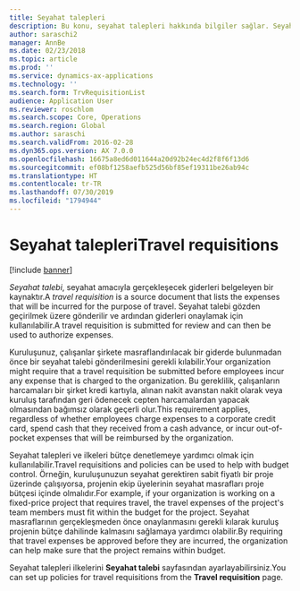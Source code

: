 ```yaml
---
title: Seyahat talepleri
description: Bu konu, seyahat talepleri hakkında bilgiler sağlar. Seyahat talebi, seyahat amacıyla gerçekleşecek giderleri belgeler.
author: saraschi2
manager: AnnBe
ms.date: 02/23/2018
ms.topic: article
ms.prod: ''
ms.service: dynamics-ax-applications
ms.technology: ''
ms.search.form: TrvRequisitionList
audience: Application User
ms.reviewer: roschlom
ms.search.scope: Core, Operations
ms.search.region: Global
ms.author: saraschi
ms.search.validFrom: 2016-02-28
ms.dyn365.ops.version: AX 7.0.0
ms.openlocfilehash: 16675a8ed6d011644a20d92b24ec4d2f8f6f13d6
ms.sourcegitcommit: ef08bf1258aefb525d56bf85ef19311be26ab94c
ms.translationtype: HT
ms.contentlocale: tr-TR
ms.lasthandoff: 07/30/2019
ms.locfileid: "1794944"
---
```

# <a name="travel-requisitions"></a><span data-ttu-id="b277b-104">Seyahat talepleri</span><span class="sxs-lookup"><span data-stu-id="b277b-104">Travel requisitions</span></span>

[!include [banner](../includes/banner.md)]

<span data-ttu-id="b277b-105">*Seyahat talebi*, seyahat amacıyla gerçekleşecek giderleri belgeleyen bir kaynaktır.</span><span class="sxs-lookup"><span data-stu-id="b277b-105">A *travel requisition* is a source document that lists the expenses that will be incurred for the purpose of travel.</span></span> <span data-ttu-id="b277b-106">Seyahat talebi gözden geçirilmek üzere gönderilir ve ardından giderleri onaylamak için kullanılabilir.</span><span class="sxs-lookup"><span data-stu-id="b277b-106">A travel requisition is submitted for review and can then be used to authorize expenses.</span></span>

<span data-ttu-id="b277b-107">Kuruluşunuz, çalışanlar şirkete masraflandırılacak bir giderde bulunmadan önce bir seyahat talebi gönderilmesini gerekli kılabilir.</span><span class="sxs-lookup"><span data-stu-id="b277b-107">Your organization might require that a travel requisition be submitted before employees incur any expense that is charged to the organization.</span></span> <span data-ttu-id="b277b-108">Bu gereklilik, çalışanların harcamaları bir şirket kredi kartıyla, alınan nakit avanstan nakit olarak veya kuruluş tarafından geri ödenecek cepten harcamalardan yapacak olmasından bağımsız olarak geçerli olur.</span><span class="sxs-lookup"><span data-stu-id="b277b-108">This requirement applies, regardless of whether employees charge expenses to a corporate credit card, spend cash that they received from a cash advance, or incur out-of-pocket expenses that will be reimbursed by the organization.</span></span>

<span data-ttu-id="b277b-109">Seyahat talepleri ve ilkeleri bütçe denetlemeye yardımcı olmak için kullanılabilir.</span><span class="sxs-lookup"><span data-stu-id="b277b-109">Travel requisitions and policies can be used to help with budget control.</span></span> <span data-ttu-id="b277b-110">Örneğin, kuruluşunuzun seyahat gerektiren sabit fiyatlı bir proje üzerinde çalışıyorsa, projenin ekip üyelerinin seyahat masrafları proje bütçesi içinde olmalıdır.</span><span class="sxs-lookup"><span data-stu-id="b277b-110">For example, if your organization is working on a fixed-price project that requires travel, the travel expenses of the project's team members must fit within the budget for the project.</span></span> <span data-ttu-id="b277b-111">Seyahat masraflarının gerçekleşmeden önce onaylanmasını gerekli kılarak kuruluş projenin bütçe dahilinde kalmasını sağlamaya yardımcı olabilir.</span><span class="sxs-lookup"><span data-stu-id="b277b-111">By requiring that travel expenses be approved before they are incurred, the organization can help make sure that the project remains within budget.</span></span>

<span data-ttu-id="b277b-112">Seyahat talepleri ilkelerini **Seyahat talebi** sayfasından ayarlayabilirsiniz.</span><span class="sxs-lookup"><span data-stu-id="b277b-112">You can set up policies for travel requisitions from the **Travel requisition** page.</span></span>
